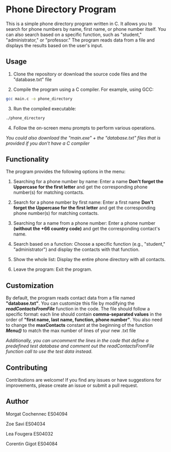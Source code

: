 # Phone Directory Program

This is a simple phone directory program written in C. It allows you to search for phone numbers by name, first name, or phone number itself. You can also search based on a specific function, such as "student," "administrator," or "professor." The program reads data from a file and displays the results based on the user's input.


## Usage
1. Clone the repository or download the source code files and the "database.txt" file

2. Compile the program using a C compiler. For example, using GCC:

```bash
gcc main.c -o phone_directory
```
3. Run the compiled executable:
```bash
./phone_directory
```
4. Follow the on-screen menu prompts to perform various operations.
   
*You could also download the "main.exe" + the "database.txt" files that is provided if you don't have a C compiler*


## Functionality
The program provides the following options in the menu:

1. Searching for a phone number by name: Enter a name **Don't forget the Uppercase for the first letter** and get the corresponding phone number(s) for matching contacts.

2. Search for a phone number by first name: Enter a first name **Don't forget the Uppercase for the first letter** and get the corresponding phone number(s) for matching contacts.

3. Searching for a name from a phone number: Enter a phone number **(without the +66 country code)** and get the corresponding contact's name.

4. Search based on a function: Choose a specific function (e.g., "student," "administrator") and display the contacts with that function.

5. Show the whole list: Display the entire phone directory with all contacts.

6. Leave the program: Exit the program.

## Customization
By default, the program reads contact data from a file named **"database.txt"**. You can customize this file by modifying the ***readContactsFromFile*** function in the code. The file should follow a specific format: each line should contain **comma-separated values** in the order of **"first name, last name, function, phone number"**.
You also need to change the **maxContacts** constant at the beginning of the function ***Menu()*** to match the max number of lines of your new .txt file

*Additionally, you can uncomment the lines in the code that define a predefined test database and comment out the readContactsFromFile function call to use the test data instead.*

## Contributing
Contributions are welcome! If you find any issues or have suggestions for improvements, please create an issue or submit a pull request.

## Author
Morgat Cochennec ES04094

Zoe Savi ES04034

Lea Fougera ES04032

Corentin Gigot ES04084
